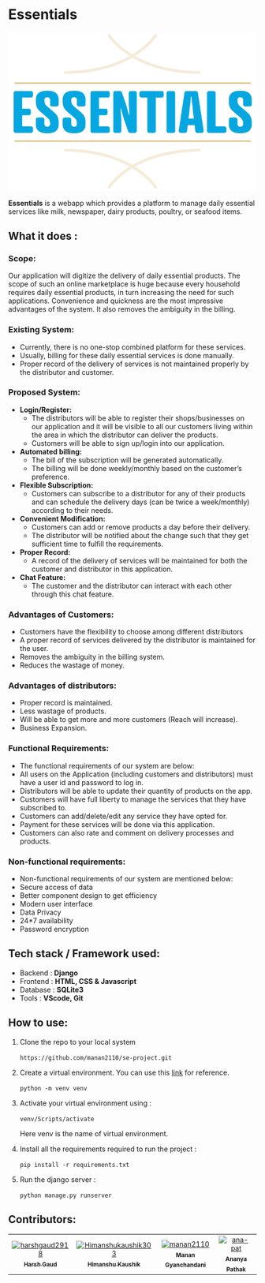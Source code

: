 # Essentials

<img src="admin-interface/logo\essentials_BGmyaGs.png">

**Essentials** is a webapp which provides a platform to manage daily essential services like milk, newspaper, dairy products, poultry, or seafood items.

## What it does :

### Scope:
Our application will digitize the delivery of daily essential products. The scope of such an online marketplace is huge because every household requires daily essential products, in turn increasing the need for such applications. Convenience and quickness are the most impressive advantages of the system. It also removes the ambiguity in the billing.

### Existing System:
- Currently, there is no one-stop combined platform for these services.
- Usually, billing for these daily essential services is done manually.
- Proper record of the delivery of services is not maintained properly by the distributor and customer.


### Proposed System:
- **Login/Register:**
    - The distributors will be able to register their shops/businesses on our application and it will be visible to all our customers living within the area in which the distributor can deliver the products. 
    - Customers will be able to sign up/login into our application.
- **Automated billing:**
    - The bill of the subscription will be generated automatically. 
    - The billing will be done weekly/monthly based on the customer’s preference.
- **Flexible Subscription:** 
    - Customers can subscribe to a distributor for any of their products and can schedule the delivery days (can be twice a week/monthly) according to their needs.
- **Convenient Modification:**
    - Customers can add or remove products a day before their delivery.
    - The distributor will be notified about the change such that they get sufficient time to fulfill the requirements.
- **Proper Record:**
    - A record of the delivery of services will be maintained for both the customer and distributor in this application.
- **Chat Feature:**
    - The customer and the distributor can interact with each other through this chat feature.


### Advantages of Customers:
- Customers have the flexibility to choose among different distributors
- A proper record of services delivered by the distributor is maintained for the user.
- Removes the ambiguity in the billing system.
- Reduces the wastage of money.


### Advantages of distributors:
- Proper record is maintained.
- Less wastage of products.
- Will be able to get more and more customers (Reach will increase).
- Business Expansion.


### Functional Requirements:
- The functional requirements of our system are below:
- All users on the Application (including customers and distributors) must have a user id and password to log in.
- Distributors will be able to update their quantity of products on the app.
- Customers will have full liberty to manage the services that they have subscribed to.
- Customers can add/delete/edit any service they have opted for.
- Payment for these services will be done via this application.
- Customers can also rate and comment on delivery processes and products.


### Non-functional requirements:
- Non-functional requirements of our system are mentioned below:
- Secure access of data
- Better component design to get efficiency
- Modern user interface
- Data Privacy
- 24*7 availability 
- Password encryption



## Tech stack / Framework used:

-   Backend : **Django**
-   Frontend : **HTML, CSS & Javascript**
-   Database : **SQLite3**
-   Tools : **VScode, Git**



## How to use:

1. Clone the repo to your local system

    `https://github.com/manan2110/se-project.git `

2. Create a virtual environment. You can use this [link](https://docs.python.org/3/library/venv.html) for reference.

    `python -m venv venv`

3. Activate your virtual environment using :

    `venv/Scripts/activate`

    Here venv is the name of virtual environment.

4. Install all the requirements required to run the project :

    `pip install -r requirements.txt`

5. Run the django server :

    `python manage.py runserver`


## Contributors:

<!-- readme: contributors -start -->
<table>
<tr>
    
   <td align="center">
        <a href="https://github.com/harshgaud2918">
            <img src="https://avatars.githubusercontent.com/u/54628284?v=4" width="100;" alt="harshgaud2918"/>
            <br />
            <sub><b>Harsh Gaud</b></sub>
        </a>
  </td>
  <td align="center">
        <a href="https://github.com/Himanshukaushik303">
            <img src="https://avatars.githubusercontent.com/u/56791859?v=4" width="100;" alt="Himanshukaushik303"/>
            <br />
            <sub><b>Himanshu Kaushik</b></sub>
        </a>
  </td>
    <td align="center">
        <a href="https://github.com/manan2110">
            <img src="https://avatars.githubusercontent.com/u/55996661?v=4" width="100;" alt="manan2110"/>
            <br />
            <sub><b>Manan Gyanchandani</b></sub>
        </a>
    </td>
    <td align="center">
        <a href="https://github.com/ana-pat">
            <img src="https://avatars.githubusercontent.com/u/54628162?v=4" width="100;" alt="ana-pat"/>
            <br />
            <sub><b>Ananya Pathak</b></sub>
        </a>
  </td>
   </tr>

</table>
<!-- readme: contributors -end -->
